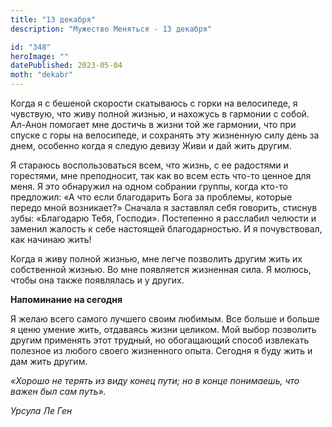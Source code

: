 ```yaml
---
title: "13 декабря"
description: "Мужество Меняться - 13 декабря"

id: "348"
heroImage: ""
datePublished: 2023-05-04
moth: "dekabr"
---
```


Когда я с бешеной скорости скатываюсь с горки на велосипеде, я чувствую, что
живу полной жизнью, и нахожусь в гармонии с собой. Ал-Анон помогает мне
достичь в жизни той же гармонии, что при спуске с горы на велосипеде, и
сохранять эту жизненную силу день за днем, особенно когда я следую девизу Живи
и дай жить другим.

Я стараюсь воспользоваться всем, что жизнь, с ее радостями и горестями, мне
преподносит, так как во всем есть что-то ценное для меня. Я это обнаружил на
одном собрании группы, когда кто-то предложил: «А что если благодарить Бога за
проблемы, которые передо мной возникает?» Сначала я заставлял себя говорить,
стиснув зубы: «Благодарю Тебя, Господи». Постепенно я расслабил челюсти и
заменил жалость к себе настоящей благодарностью. И я почувствовал, как начинаю
жить!

Когда я живу полной жизнью, мне легче позволить другим жить их собственной
жизнью. Во мне появляется жизненная сила. Я молюсь, чтобы она также появлялась
и у других.

**Напоминание на сегодня**

Я желаю всего самого лучшего своим любимым. Все больше и больше я ценю умение
жить, отдаваясь жизни целиком. Мой выбор позволить другим применять этот
трудный, но обогащающий способ извлекать полезное из любого своего жизненного
опыта. Сегодня я буду жить и дам жить другим.

_«Хорошо не терять из виду конец пути; но в конце понимаешь, что важен был сам
путь»._

_Урсула Ле Ген_

